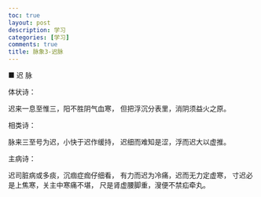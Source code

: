```yaml
---
toc: true
layout: post
description: 学习
categories: [学习]
comments: true
title: 脉象3-迟脉
---
```


■ 迟  脉

 

体状诗：

迟来一息至惟三，阳不胜阴气血寒，
但把浮沉分表里，消阴须益火之原。

 

相类诗：

脉来三至号为迟，小快于迟作缓持，
迟细而难知是涩，浮而迟大以虚推。

 

主病诗：

迟司脏病或多痰，沉痼症痂仔细看，
有力而迟为冷痛，迟而无力定虚寒，
寸迟必是上焦寒，关主中寒痛不堪，
尺是肾虚腰脚重，溲便不禁疝牵丸。